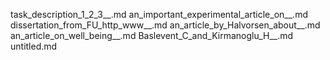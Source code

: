 task_description_1_2_3__.md
an_important_experimental_article_on__.md
dissertation_from_FU_http_www__.md
an_article_by_Halvorsen_about__.md
an_article_on_well_being__.md
Baslevent_C_and_Kirmanoglu_H__.md
untitled.md
